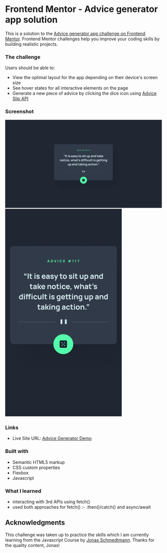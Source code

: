 # Frontend Mentor - Advice generator app solution

This is a solution to the [Advice generator app challenge on Frontend Mentor](https://www.frontendmentor.io/challenges/advice-generator-app-QdUG-13db). Frontend Mentor challenges help you improve your coding skills by building realistic projects.

### The challenge

Users should be able to:

-   View the optimal layout for the app depending on their device's screen size
-   See hover states for all interactive elements on the page
-   Generate a new piece of advice by clicking the dice icon using [Advice Slip API](https://api.adviceslip.com/)

### Screenshot

![Desktop Design](./design/desktop-design.jpg?raw=true)
![Mobile Design](./design/mobile-design.jpg?raw=true)

### Links

-   Live Site URL: [Advice Generator Demo](https://mayanksetia13.github.io/AdviceAppGenerator-FrontEndMentor/)

### Built with

-   Semantic HTML5 markup
-   CSS custom properties
-   Flexbox
-   Javascript

### What I learned

-   interacting with 3rd APIs using fetch()
-   used both approaches for fetch() :- .then()/catch() and async/await

## Acknowledgments

This challenge was taken up to practice the skills which I am currently learning from the Javascript Course by [Jonas Schmedtmann](https://github.com/jonasschmedtmann).
Thanks for the quality content, Jonas!
